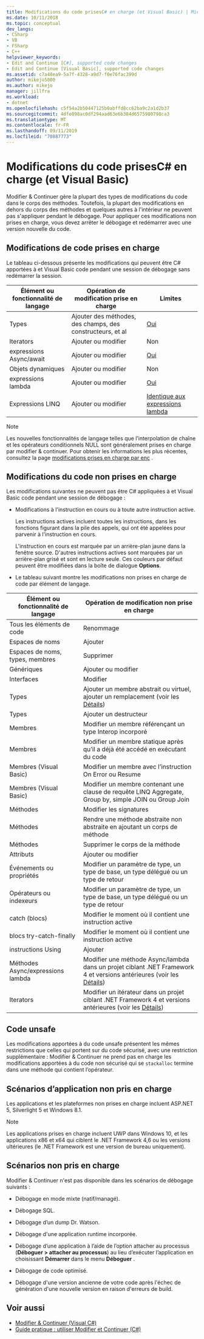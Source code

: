```yaml
---
title: Modifications du code prisesC# en charge (et Visual Basic) | Microsoft Docs
ms.date: 10/11/2018
ms.topic: conceptual
dev_langs:
- CSharp
- VB
- FSharp
- C++
helpviewer_keywords:
- Edit and Continue [C#], supported code changes
- Edit and Continue [Visual Basic], supported code changes
ms.assetid: c7a48ea9-5a7f-4328-a9d7-f0e76fac399d
author: mikejo5000
ms.author: mikejo
manager: jillfra
ms.workload:
- dotnet
ms.openlocfilehash: c5f54a2b50447125b0abffd8cc62ba9c2a1d2b37
ms.sourcegitcommit: 4dfe098ac0df294aad63e6b384d6575980798ca3
ms.translationtype: MT
ms.contentlocale: fr-FR
ms.lasthandoff: 09/11/2019
ms.locfileid: "70887773"
---
```

# <a name="supported-code-changes-c-and-visual-basic"></a>Modifications du code prisesC# en charge (et Visual Basic)
Modifier &amp; Continuer gère la plupart des types de modifications du code dans le corps des méthodes. Toutefois, la plupart des modifications en dehors du corps des méthodes et quelques autres à l'intérieur ne peuvent pas s'appliquer pendant le débogage. Pour appliquer ces modifications non prises en charge, vous devez arrêter le débogage et redémarrer avec une version nouvelle du code.

## <a name="supported-changes-to-code"></a>Modifications de code prises en charge

Le tableau ci-dessous présente les modifications qui peuvent être C# apportées à et Visual Basic code pendant une session de débogage sans redémarrer la session.

|Élément ou fonctionnalité de langage|Opération de modification prise en charge|Limites|
|-|-|-|
|Types|Ajouter des méthodes, des champs, des constructeurs, et al|[Oui](https://github.com/dotnet/roslyn/wiki/EnC-Supported-Edits)|
|Iterators|Ajouter ou modifier|Non|
|expressions Async/await|Ajouter ou modifier|[Oui](https://github.com/dotnet/roslyn/wiki/EnC-Supported-Edits)|
|Objets dynamiques|Ajouter ou modifier|Non|
|expressions lambda|Ajouter ou modifier|[Oui](https://github.com/dotnet/roslyn/wiki/EnC-Supported-Edits)|
|Expressions LINQ|Ajouter ou modifier|[Identique aux expressions lambda](https://github.com/dotnet/roslyn/wiki/EnC-Supported-Edits)|

> [!NOTE]
> Les nouvelles fonctionnalités de langage telles que l’interpolation de chaîne et les opérateurs conditionnels NULL sont généralement prises en charge par modifier & continuer. Pour obtenir les informations les plus récentes, consultez la page [modifications prises en charge par enc](https://github.com/dotnet/roslyn/wiki/EnC-Supported-Edits) .

## <a name="unsupported-changes-to-code"></a>Modifications du code non prises en charge
 Les modifications suivantes ne peuvent pas être C# appliquées à et Visual Basic code pendant une session de débogage :

- Modifications à l'instruction en cours ou à toute autre instruction active.

     Les instructions actives incluent toutes les instructions, dans les fonctions figurant dans la pile des appels, qui ont été appelées pour parvenir à l'instruction en cours.

     L'instruction en cours est marquée par un arrière-plan jaune dans la fenêtre source. D'autres instructions actives sont marquées par un arrière-plan grisé et sont en lecture seule. Ces couleurs par défaut peuvent être modifiées dans la boîte de dialogue **Options**.

- Le tableau suivant montre les modifications non prises en charge de code par élément de langage.

|Élément ou fonctionnalité de langage|Opération de modification non prise en charge|
|-|-|
|Tous les éléments de code|Renommage|
|Espaces de noms|Ajouter|
|Espaces de noms, types, membres|Supprimer|
|Génériques|Ajouter ou modifier|
|Interfaces|Modifier|
|Types|Ajouter un membre abstrait ou virtuel, ajouter un remplacement (voir les [Détails](https://github.com/dotnet/roslyn/wiki/EnC-Supported-Edits))|
|Types|Ajouter un destructeur|
|Membres|Modifier un membre référençant un type Interop incorporé|
|Membres|Modifier un membre statique après qu’il a déjà été accédé en exécutant du code|
|Membres (Visual Basic)|Modifier un membre avec l’instruction On Error ou Resume|
|Membres (Visual Basic)|Modifier un membre contenant une clause de requête LINQ Aggregate, Group by, simple JOIN ou Group Join|
|Méthodes|Modifier les signatures|
|Méthodes|Rendre une méthode abstraite non abstraite en ajoutant un corps de méthode|
|Méthodes|Supprimer le corps de la méthode|
|Attributs|Ajouter ou modifier|
|Événements ou propriétés|Modifier un paramètre de type, un type de base, un type délégué ou un type de retour |
|Opérateurs ou indexeurs|Modifier un paramètre de type, un type de base, un type délégué ou un type de retour |
|catch (blocs)|Modifier le moment où il contient une instruction active|
|blocs try-catch-finally|Modifier le moment où il contient une instruction active|
|instructions Using|Ajouter|
|Méthodes Async/expressions lambda|Modifier une méthode Async/lambda dans un projet ciblant .NET Framework 4 et versions antérieures (voir les [Détails](https://github.com/dotnet/roslyn/wiki/EnC-Supported-Edits))|
|Iterators|Modifier un itérateur dans un projet ciblant .NET Framework 4 et versions antérieures (voir les [Détails](https://github.com/dotnet/roslyn/wiki/EnC-Supported-Edits))|

## <a name="unsafe-code"></a>Code unsafe
 Les modifications apportées à du code unsafe présentent les mêmes restrictions que celles qui portent sur du code sécurisé, avec une restriction supplémentaire : Modifier & Continuer ne prend pas en charge les modifications apportées à du code non sécurisé qui se `stackalloc` termine dans une méthode qui contient l’opérateur.

## <a name="unsupported-app-scenarios"></a>Scénarios d’application non pris en charge

Les applications et les plateformes non prises en charge incluent ASP.NET 5, Silverlight 5 et Windows 8.1.

> [!NOTE]
> Les applications prises en charge incluent UWP dans Windows 10, et les applications x86 et x64 qui ciblent le .NET Framework 4,6 ou les versions ultérieures (le .NET Framework est une version de bureau uniquement).

## <a name="unsupported-scenarios"></a>Scénarios non pris en charge
 Modifier &amp; Continuer n'est pas disponible dans les scénarios de débogage suivants :

- Débogage en mode mixte (natif/managé).

- Débogage SQL.

- Débogage d’un dump Dr. Watson.

- Débogage d'une application runtime incorporée.

- Débogage d’une application à l’aide de l’option attacher au processus (**Déboguer > attacher au processus**) au lieu d’exécuter l’application en choisissant **Démarrer** dans le menu **Déboguer** .

- Débogage de code optimisé.

- Débogage d'une version ancienne de votre code après l'échec de génération d'une nouvelle version en raison d'erreurs de build.

## <a name="see-also"></a>Voir aussi
- [Modifier & Continuer (Visual C#)](../debugger/edit-and-continue-visual-csharp.md)
- [Guide pratique : utiliser Modifier et Continuer (C#)](../debugger/how-to-use-edit-and-continue-csharp.md)